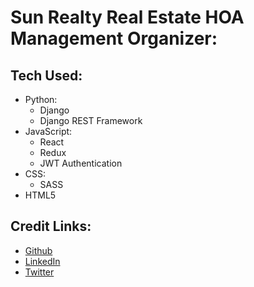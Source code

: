 # Sun Realty Real Estate HOA Management Organizer:

## Tech Used: 
- Python:
    * Django 
    * Django REST Framework
- JavaScript:
    * React 
    * Redux
    * JWT Authentication
- CSS:
    * SASS
- HTML5

## Credit Links: 
* [Github](https://www.github.com/neoj1sec142)       
* [LinkedIn](https://linkedin.com/in/markharmon142)       
* [Twitter](https://www.twitter.com/ManicNeo142)       
